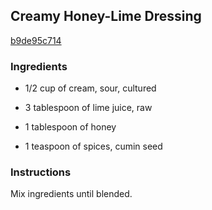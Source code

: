 ## Creamy Honey-Lime Dressing

[b9de95c714](http://www.kraftrecipes.com/recipes/creamy-honey-lime-dressing-166350.aspx)

### Ingredients

 - 1/2 cup of cream, sour, cultured

 - 3 tablespoon of lime juice, raw

 - 1 tablespoon of honey

 - 1 teaspoon of spices, cumin seed

### Instructions

Mix ingredients until blended.